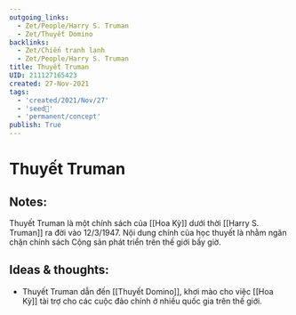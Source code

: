 ```yaml
---
outgoing_links:
  - Zet/People/Harry S. Truman
  - Zet/Thuyết Domino
backlinks:
  - Zet/Chiến tranh lạnh
  - Zet/People/Harry S. Truman
title: Thuyết Truman
UID: 211127165423
created: 27-Nov-2021
tags:
  - 'created/2021/Nov/27'
  - 'seed🥜'
  - 'permanent/concept'
publish: True
---
```

# Thuyết Truman

## Notes:
Thuyết Truman là một chính sách của [[Hoa Kỳ]] dưới thời [[Harry S. Truman]] ra đời vào 12/3/1947. Nội dung chính của học thuyết là nhằm ngăn chặn chính sách Cộng sản phát triển trên thế giới bấy giờ.

## Ideas & thoughts:
- Thuyết Truman dẫn đến [[Thuyết Domino]], khơi mào cho việc [[Hoa Kỳ]] tài trợ cho các cuộc đảo chính ở nhiều quốc gia trên thế giới.
